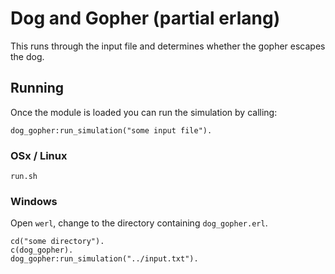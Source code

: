 # Dog and Gopher (partial erlang)

This runs through the input file and determines whether the gopher escapes the dog.

## Running

Once the module is loaded you can run the simulation by calling:

    dog_gopher:run_simulation("some input file").


### OSx / Linux

    run.sh


### Windows

Open `werl`, change to the directory containing `dog_gopher.erl`.

    cd("some directory").
    c(dog_gopher).
    dog_gopher:run_simulation("../input.txt").


